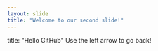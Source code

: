 ```yaml
---
layout: slide
title: "Welcome to our second slide!"
---
```

title: "Hello GitHub"
Use the left arrow to go back!
